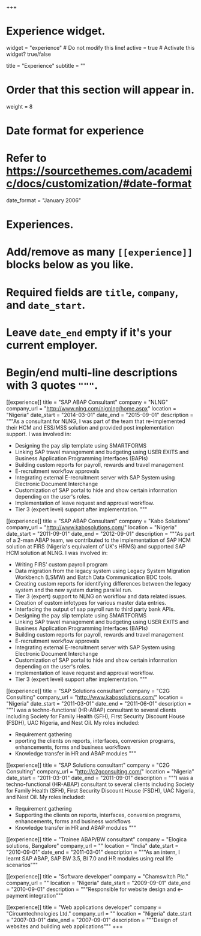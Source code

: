 +++
# Experience widget.
widget = "experience"  # Do not modify this line!
active = true  # Activate this widget? true/false

title = "Experience"
subtitle = ""

# Order that this section will appear in.
weight = 8

# Date format for experience
#   Refer to https://sourcethemes.com/academic/docs/customization/#date-format
date_format = "January 2006"

# Experiences.
#   Add/remove as many `[[experience]]` blocks below as you like.
#   Required fields are `title`, `company`, and `date_start`.
#   Leave `date_end` empty if it's your current employer.
#   Begin/end multi-line descriptions with 3 quotes `"""`.
[[experience]]
  title = "SAP ABAP Consultant"
  company = "NLNG"
  company_url = "http://www.nlng.com/nignlng/home.aspx"
  location = "Nigeria"
  date_start = "2014-03-01"
  date_end = "2015-09-01"
  description = """As a consultant for NLNG, I was part of the team that re-implemented their HCM and ESS/MSS solution and provided post implementation support.
 I was involved in:
 * Designing the pay slip template using SMARTFORMS
 * Linking SAP travel management and budgeting using USER EXITS and Business Application Programming Interfaces (BAPIs) 
 * Building custom reports for payroll, rewards and travel management
 * E-recruitment workflow approvals
 * Integrating external E-recruitment server with SAP System using Electronic Document Interchange
 * Customization of SAP portal to hide and show certain information depending on the user's roles.
 * Implementation of leave request and approval workflow.
 * Tier 3 (expert level) support after implementation.
 """

[[experience]]
  title = "SAP ABAP Consultant"
  company = "Kabo Solutions"
  company_url = "http://www.kabosolutions.com/"
  location = "Nigeria"
  date_start = "2011-09-01"
  date_end = "2012-09-01"
  description = """As part of a 2-man ABAP team, we contributed to the implementation of SAP HCM solution at FIRS (Nigeria's equivalent of UK's HRMS) and supported SAP HCM solution at NLNG.
 I was involved in:
 *	Writing FIRS' custom payroll program
 * Data migration from the legacy system using Legacy System Migration Workbench (LSMW) and Batch Data Communication BDC tools.
 * Creating custom reports for identifying differences between the legacy system and the new system during parallel run.
 *	Tier 3 (expert) support to NLNG on workflow and data related issues.
 * Creation of custom infotypes for various master data entries.
 * Interfacing the output of sap payroll run to third party bank APIs.
 * Designing the pay slip template using SMARTFORMS
 * Linking SAP travel management and budgeting using USER EXITS and Business Application Programming Interfaces (BAPIs) 
 * Building custom reports for payroll, rewards and travel management
 * E-recruitment workflow approvals
 * Integrating external E-recruitment server with SAP System using Electronic Document Interchange
 * Customization of SAP portal to hide and show certain information depending on the user's roles.
 * Implementation of leave request and approval workflow.
 * Tier 3 (expert level) support after implementation.
  """

[[experience]]
  title = "SAP Solutions consultant"
  company = "C2G Consulting"
  company_url = "http://www.kabosolutions.com/"
  location = "Nigeria"
  date_start = "2011-03-01"
  date_end = "2011-06-01"
  description = """I was a techno-functional (HR-ABAP) consultant to several clients including Society for Family Health (SFH), First Security Discount House (FSDH), UAC Nigeria, and Nest Oil.
 My roles included:
 * Requirement gathering 
 * pporting the clients on reports, interfaces, conversion programs, enhancements, forms and business workflows
 * Knowledge transfer in HR and ABAP modules 
  """

[[experience]]
  title = "SAP Solutions consultant"
  company = "C2G Consulting"
  company_url = "http://c2gconsulting.com/"
  location = "Nigeria"
  date_start = "2011-03-01"
  date_end = "2011-09-01"
  description = """I was a techno-functional (HR-ABAP) consultant to several clients including Society for Family Health (SFH), First Security Discount House (FSDH), UAC Nigeria, and Nest Oil.
 My roles included:
 * Requirement gathering 
 * Supporting the clients on reports, interfaces, conversion programs, enhancements, forms and business workflows
 * Knowledge transfer in HR and ABAP modules
  """
  
 [[experience]]
  title = "Trainee ABAP/BW consultant"
  company = "Elogica solutions, Bangalore"
  company_url = ""
  location = "India"
  date_start = "2010-09-01"
  date_end = "2011-03-01"
  description = """As an intern, I learnt SAP ABAP, SAP BW 3.5, BI 7.0 and HR modules using real life scenarios"""
 
 [[experience]]
  title = "Software developer"
  company = "Chamswitch Plc."
  company_url = ""
  location = "Nigeria"
  date_start = "2009-09-01"
  date_end = "2010-09-01"
  description = """Responsible for website design and e-payment integration"""
  
 [[experience]]
  title = "Web applications developer"
  company = "Circumtechnologies Ltd."
  company_url = ""
  location = "Nigeria"
  date_start = "2007-03-01"
  date_end = "2007-09-01"
  description = """Design of websites and building web applications"""
+++
